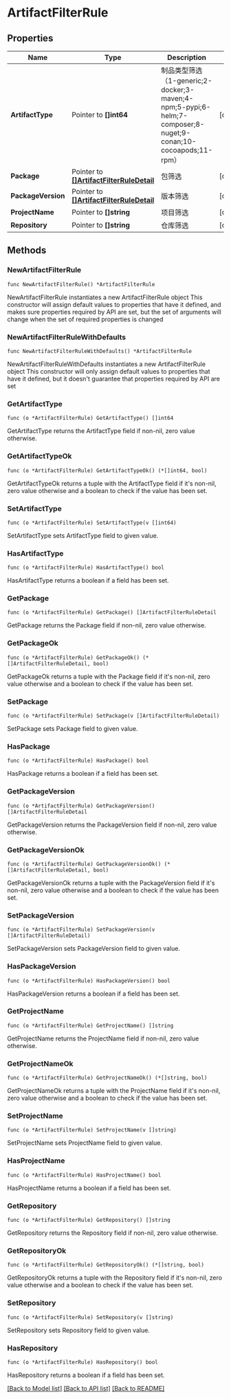 # ArtifactFilterRule

## Properties

Name | Type | Description | Notes
------------ | ------------- | ------------- | -------------
**ArtifactType** | Pointer to **[]int64** | 制品类型筛选（1-generic;2-docker;3-maven;4-npm;5-pypi;6-helm;7-composer;8-nuget;9-conan;10-cocoapods;11-rpm） | [optional] 
**Package** | Pointer to [**[]ArtifactFilterRuleDetail**](ArtifactFilterRuleDetail.md) | 包筛选 | [optional] 
**PackageVersion** | Pointer to [**[]ArtifactFilterRuleDetail**](ArtifactFilterRuleDetail.md) | 版本筛选 | [optional] 
**ProjectName** | Pointer to **[]string** | 项目筛选 | [optional] 
**Repository** | Pointer to **[]string** | 仓库筛选 | [optional] 

## Methods

### NewArtifactFilterRule

`func NewArtifactFilterRule() *ArtifactFilterRule`

NewArtifactFilterRule instantiates a new ArtifactFilterRule object
This constructor will assign default values to properties that have it defined,
and makes sure properties required by API are set, but the set of arguments
will change when the set of required properties is changed

### NewArtifactFilterRuleWithDefaults

`func NewArtifactFilterRuleWithDefaults() *ArtifactFilterRule`

NewArtifactFilterRuleWithDefaults instantiates a new ArtifactFilterRule object
This constructor will only assign default values to properties that have it defined,
but it doesn't guarantee that properties required by API are set

### GetArtifactType

`func (o *ArtifactFilterRule) GetArtifactType() []int64`

GetArtifactType returns the ArtifactType field if non-nil, zero value otherwise.

### GetArtifactTypeOk

`func (o *ArtifactFilterRule) GetArtifactTypeOk() (*[]int64, bool)`

GetArtifactTypeOk returns a tuple with the ArtifactType field if it's non-nil, zero value otherwise
and a boolean to check if the value has been set.

### SetArtifactType

`func (o *ArtifactFilterRule) SetArtifactType(v []int64)`

SetArtifactType sets ArtifactType field to given value.

### HasArtifactType

`func (o *ArtifactFilterRule) HasArtifactType() bool`

HasArtifactType returns a boolean if a field has been set.

### GetPackage

`func (o *ArtifactFilterRule) GetPackage() []ArtifactFilterRuleDetail`

GetPackage returns the Package field if non-nil, zero value otherwise.

### GetPackageOk

`func (o *ArtifactFilterRule) GetPackageOk() (*[]ArtifactFilterRuleDetail, bool)`

GetPackageOk returns a tuple with the Package field if it's non-nil, zero value otherwise
and a boolean to check if the value has been set.

### SetPackage

`func (o *ArtifactFilterRule) SetPackage(v []ArtifactFilterRuleDetail)`

SetPackage sets Package field to given value.

### HasPackage

`func (o *ArtifactFilterRule) HasPackage() bool`

HasPackage returns a boolean if a field has been set.

### GetPackageVersion

`func (o *ArtifactFilterRule) GetPackageVersion() []ArtifactFilterRuleDetail`

GetPackageVersion returns the PackageVersion field if non-nil, zero value otherwise.

### GetPackageVersionOk

`func (o *ArtifactFilterRule) GetPackageVersionOk() (*[]ArtifactFilterRuleDetail, bool)`

GetPackageVersionOk returns a tuple with the PackageVersion field if it's non-nil, zero value otherwise
and a boolean to check if the value has been set.

### SetPackageVersion

`func (o *ArtifactFilterRule) SetPackageVersion(v []ArtifactFilterRuleDetail)`

SetPackageVersion sets PackageVersion field to given value.

### HasPackageVersion

`func (o *ArtifactFilterRule) HasPackageVersion() bool`

HasPackageVersion returns a boolean if a field has been set.

### GetProjectName

`func (o *ArtifactFilterRule) GetProjectName() []string`

GetProjectName returns the ProjectName field if non-nil, zero value otherwise.

### GetProjectNameOk

`func (o *ArtifactFilterRule) GetProjectNameOk() (*[]string, bool)`

GetProjectNameOk returns a tuple with the ProjectName field if it's non-nil, zero value otherwise
and a boolean to check if the value has been set.

### SetProjectName

`func (o *ArtifactFilterRule) SetProjectName(v []string)`

SetProjectName sets ProjectName field to given value.

### HasProjectName

`func (o *ArtifactFilterRule) HasProjectName() bool`

HasProjectName returns a boolean if a field has been set.

### GetRepository

`func (o *ArtifactFilterRule) GetRepository() []string`

GetRepository returns the Repository field if non-nil, zero value otherwise.

### GetRepositoryOk

`func (o *ArtifactFilterRule) GetRepositoryOk() (*[]string, bool)`

GetRepositoryOk returns a tuple with the Repository field if it's non-nil, zero value otherwise
and a boolean to check if the value has been set.

### SetRepository

`func (o *ArtifactFilterRule) SetRepository(v []string)`

SetRepository sets Repository field to given value.

### HasRepository

`func (o *ArtifactFilterRule) HasRepository() bool`

HasRepository returns a boolean if a field has been set.


[[Back to Model list]](../README.md#documentation-for-models) [[Back to API list]](../README.md#documentation-for-api-endpoints) [[Back to README]](../README.md)



